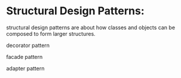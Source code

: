 # Structural Design Patterns:

structural design patterns are about how classes and objects can be composed to form larger structures.


decorator pattern

facade pattern

adapter pattern